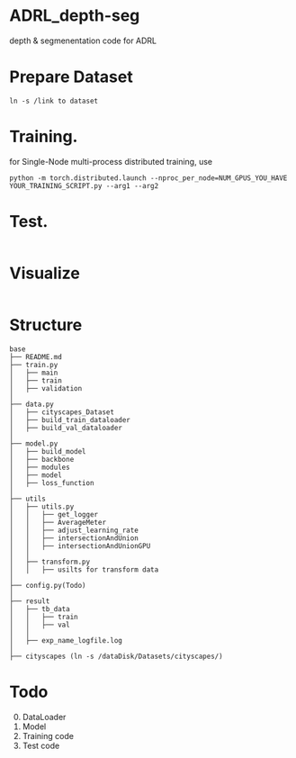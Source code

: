 # ADRL_depth-seg
depth & segmenentation code for ADRL 


# Prepare Dataset
```
ln -s /link to dataset
```

# Training.
for Single-Node multi-process distributed training, use
```
python -m torch.distributed.launch --nproc_per_node=NUM_GPUS_YOU_HAVE YOUR_TRAINING_SCRIPT.py --arg1 --arg2
```
# Test.
```

```

# Visualize 
```
```

# Structure
```
base
├── README.md
├── train.py
│   ├── main
│   ├── train
│   ├── validation
│
├── data.py
│   ├── cityscapes_Dataset
│   ├── build_train_dataloader
│   ├── build_val_dataloader
│
├── model.py
│   ├── build_model
│   ├── backbone 
│   ├── modules
│   ├── model
│   ├── loss_function
│
├── utils
│   ├── utils.py
│   │   ├── get_logger
│   │   ├── AverageMeter
│   │   ├── adjust_learning_rate
│   │   ├── intersectionAndUnion
│   │   ├── intersectionAndUnionGPU
│   │   
│   ├── transform.py
│   │   ├── usilts for transform data
│
├── config.py(Todo)
│
├── result
│   ├── tb_data
│   │   ├── train
│   │   ├── val
│   │
│   ├── exp_name_logfile.log
│
├── cityscapes (ln -s /dataDisk/Datasets/cityscapes/)
```

# Todo
0. DataLoader
1. Model
2. Training code
3. Test code
